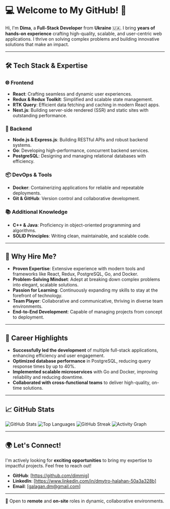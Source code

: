 # 💻 Welcome to My GitHub! 👋

Hi, I'm **Dima**, a **Full-Stack Developer** from **Ukraine** 🇺🇦. I bring **years of hands-on experience** crafting high-quality, scalable, and user-centric web applications. I thrive on solving complex problems and building innovative solutions that make an impact.

---

## 🛠️ Tech Stack & Expertise

### 🌐 Frontend
- **React**: Crafting seamless and dynamic user experiences.
- **Redux & Redux Toolkit**: Simplified and scalable state management.
- **RTK Query**: Efficient data fetching and caching in modern React apps.
- **Next.js**: Building server-side rendered (SSR) and static sites with outstanding performance.

### 🔧 Backend
- **Node.js & Express.js**: Building RESTful APIs and robust backend systems.
- **Go**: Developing high-performance, concurrent backend services.
- **PostgreSQL**: Designing and managing relational databases with efficiency.

### 📦 DevOps & Tools
- **Docker**: Containerizing applications for reliable and repeatable deployments.
- **Git & GitHub**: Version control and collaborative development.

### 📚 Additional Knowledge
- **C++ & Java**: Proficiency in object-oriented programming and algorithms.
- **SOLID Principles**: Writing clean, maintainable, and scalable code.

---

## 🌟 Why Hire Me?
- **Proven Expertise**: Extensive experience with modern tools and frameworks like React, Redux, PostgreSQL, Go, and Docker.
- **Problem-Solving Mindset**: Adept at breaking down complex problems into elegant, scalable solutions.
- **Passion for Learning**: Continuously expanding my skills to stay at the forefront of technology.
- **Team Player**: Collaborative and communicative, thriving in diverse team environments.
- **End-to-End Development**: Capable of managing projects from concept to deployment.

---

## 🚀 Career Highlights
- **Successfully led the development** of multiple full-stack applications, enhancing efficiency and user engagement.
- **Optimized database performance** in PostgreSQL, reducing query response times by up to 40%.
- **Implemented scalable microservices** with Go and Docker, improving reliability and reducing downtime.
- **Collaborated with cross-functional teams** to deliver high-quality, on-time solutions.

---

## 📈 GitHub Stats

![GitHub Stats](https://github-readme-stats.vercel.app/api?username=YourUsername&show_icons=true&count_private=true&theme=radical)
![Top Languages](https://github-readme-stats.vercel.app/api/top-langs/?username=YourUsername&layout=compact&theme=radical)
![GitHub Streak](https://github-readme-streak-stats.herokuapp.com/?user=YourUsername&theme=radical)
![Activity Graph](https://github-readme-activity-graph.cyclic.app/graph?username=YourUsername&theme=radical)

---

## 🌍 Let's Connect!
I'm actively looking for **exciting opportunities** to bring my expertise to impactful projects. Feel free to reach out!

- **GitHub**: [https://github.com/dimmig]
- **LinkedIn**: [https://www.linkedin.com/in/dmytro-halahan-50a3a328b]
- **Email**: [galagan.dm@gmail.com]

---

💼 Open to **remote** and **on-site** roles in dynamic, collaborative environments.
